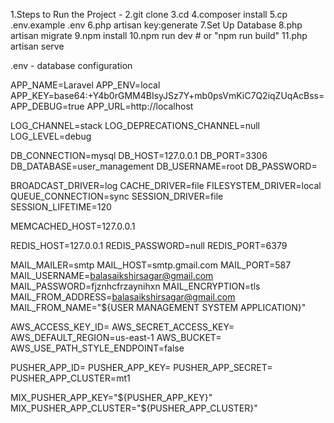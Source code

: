 1.Steps to Run the Project - 
2.git clone <repo-url>
3.cd <project-folder>
4.composer install
5.cp .env.example .env
6.php artisan key:generate
7.Set Up Database
8.php artisan migrate
9.npm install
10.npm run dev  # or "npm run build"
11.php artisan serve


.env - database configuration

APP_NAME=Laravel
APP_ENV=local
APP_KEY=base64:+Y4b0rGMM4BIsyJSz7Y+mb0psVmKiC7Q2iqZUqAcBss=
APP_DEBUG=true
APP_URL=http://localhost

LOG_CHANNEL=stack
LOG_DEPRECATIONS_CHANNEL=null
LOG_LEVEL=debug

DB_CONNECTION=mysql
DB_HOST=127.0.0.1
DB_PORT=3306
DB_DATABASE=user_management
DB_USERNAME=root
DB_PASSWORD=

BROADCAST_DRIVER=log
CACHE_DRIVER=file
FILESYSTEM_DRIVER=local
QUEUE_CONNECTION=sync
SESSION_DRIVER=file
SESSION_LIFETIME=120

MEMCACHED_HOST=127.0.0.1

REDIS_HOST=127.0.0.1
REDIS_PASSWORD=null
REDIS_PORT=6379

MAIL_MAILER=smtp
MAIL_HOST=smtp.gmail.com
MAIL_PORT=587
MAIL_USERNAME=balasaikshirsagar@gmail.com
MAIL_PASSWORD=fjznhcfrzaynihxn
MAIL_ENCRYPTION=tls
MAIL_FROM_ADDRESS=balasaikshirsagar@gmail.com
MAIL_FROM_NAME="${USER MANAGEMENT SYSTEM APPLICATION}"

AWS_ACCESS_KEY_ID=
AWS_SECRET_ACCESS_KEY=
AWS_DEFAULT_REGION=us-east-1
AWS_BUCKET=
AWS_USE_PATH_STYLE_ENDPOINT=false

PUSHER_APP_ID=
PUSHER_APP_KEY=
PUSHER_APP_SECRET=
PUSHER_APP_CLUSTER=mt1

MIX_PUSHER_APP_KEY="${PUSHER_APP_KEY}"
MIX_PUSHER_APP_CLUSTER="${PUSHER_APP_CLUSTER}"
